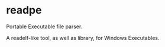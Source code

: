 readpe
======

Portable Executable file parser.

A readelf-like tool, as well as library, for Windows Executables.
